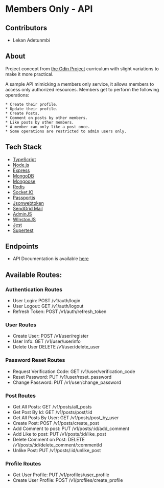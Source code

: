 # Members Only - API

## Contributors

* Lekan Adetunmbi

## About
Project concept from [the Odin Project](https://www.theodinproject.com/paths/full-stack-javascript/courses/nodejs/lessons/members-only) curriculum with slight variations to make it more practical.

A sample API mimicking a members only service, it allows members to access only authorized resources. Members get to perform the following operations:
    
    * Create their profile.
    * Update their profile.
    * Create Posts.
    * Comment on posts by other members.
    * Like posts by other members.
    * A member can only like a post once.
    * Some operations are restricted to admin users only.

## Tech Stack

* [TypeScript](https://www.typescriptlang.org/)
* [Node.js](https://nodejs.org/en/)
* [Express](https://expressjs.com)
* [MongoDB](https://mongodb.com)
* [Mongoose](https://mongoosejs.com)
* [Redis](https://redis.io/)
* [Socket.IO](https://socket.io)
* [Passportjs](https://www.passportjs.org/)
* [Jsonwebtoken](https://www.npmjs.com/package/jsonwebtoken)
* [SendGrid Mail](https://www.npmjs.com/package/@sendgrid/mail)
* [AdminJS](https://adminjs.co)
* [WInstonJS](https://github.com/winstonjs/winston)
* [Jest](https://jestjs.io/)
* [Supertest](https://www.npmjs.com/package/supertest)


## Endpoints 

* API Documentation is available [here](https://api-mbo.herokuapp.com/api-docs)

## Available Routes:

### Authentication Routes
* User Login:                                                   POST /v1/auth/login
* User Logout:                                                  GET /v1/auth/logout
* Refresh Token:                                                POST /v1/auth/refresh_token 

### User Routes
* Create User:                                                  POST /v1/user/register
* User Info:                                                    GET /v1/user/userinfo
* Delete User                                                   DELETE /v1/user/delete_user

### Password Reset Routes
* Request Verification Code:                                    GET /v1/user/verification_code
* Reset Password:                                               PUT /v1/user/reset_password
* Change Password:                                              PUT /v1/user/change_password

### Post Routes
* Get All Posts:                                                GET /v1/posts/all_posts
* Get Post By Id:                                               GET /v1/posts/post/:id
* Get All Posts By User:                                        GET /v1/posts/post_by_user
* Create Post:                                                  POST /v1/posts/create_post
* Add Comment to post:                                          PUT /v1/posts/:id/add_comment
* Add Like to post:                                             PUT /v1/posts/:id/like_post
* Delete Comment on Post:                                       DELETE /v1/posts/:id/delete_comment/:commentId
* Unlike Post:                                                  PUT /v1/posts/:id/unlike_post

### Profile Routes
* Get User Profile:                                             PUT /v1/profiles/user_profile
* Create User Profile:                                          POST /v1/profiles/create_profile
